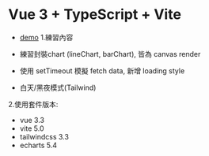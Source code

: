 # Vue 3 + TypeScript + Vite

- [demo](https://yang-tj.github.io/echart-practice/)
1.練習內容

- 練習封裝chart (lineChart, barChart), 皆為 canvas render
- 使用 setTimeout 模擬 fetch data, 新增 loading style
- 白天/黑夜模式(Tailwind)

2.使用套件版本:

- vue 3.3
- vite 5.0
- tailwindcss 3.3
- echarts 5.4
